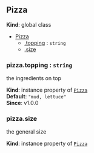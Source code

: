 <a name="Pizza"></a>
## Pizza
**Kind**: global class  

* [Pizza](#Pizza)
    * [.topping](#Pizza+topping) : <code>string</code>
    * [.size](#Pizza+size)

<a name="Pizza+topping"></a>
### pizza.topping : <code>string</code>
the ingredients on top

**Kind**: instance property of <code>[Pizza](#Pizza)</code>  
**Default**: <code>&quot;mud, lettuce&quot;</code>  
**Since**: v1.0.0  
<a name="Pizza+size"></a>
### pizza.size
the general size

**Kind**: instance property of <code>[Pizza](#Pizza)</code>  
